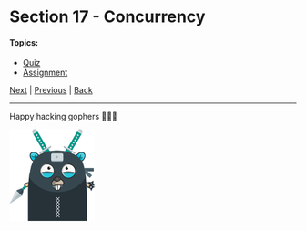 # Section 17 - Concurrency

#### Topics:

- [Quiz](https://github.com/steevehook/udemy-go101/blob/master/section_17-concurrency/quiz)
- [Assignment](https://github.com/steevehook/udemy-go101/blob/master/section_17-concurrency/assignment)

[Next](https://github.com/steevehook/udemy-go101/blob/master/section_18-real-time-chat-app) |
[Previous](https://github.com/steevehook/udemy-go101/blob/master/section_16-package-management) |
[Back](https://github.com/steevehook/udemy-go101)

---

Happy hacking gophers 🚀🚀🚀

<img src="https://github.com/steevehook/udemy-go101/raw/master/udemy-go101.svg?sanitize=true" width="150px"/>
